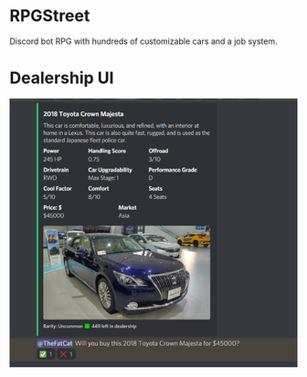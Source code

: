 # RPGStreet
 Discord bot RPG with hundreds of customizable cars and a job system.
 
 
# Dealership UI
<img src="https://github.com/TheFatCatCompany/RPGStreet/blob/main/screenshot1.PNG?raw=true"/>
